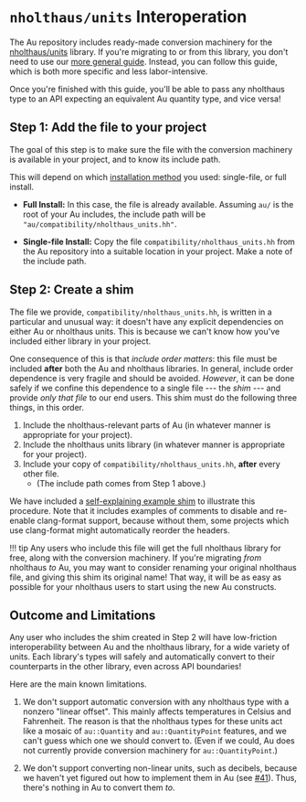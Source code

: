 # `nholthaus/units` Interoperation

The Au repository includes ready-made conversion machinery for the
[nholthaus/units](https://github.com/nholthaus/units) library.  If you're migrating to or from this
library, you don't need to use our [more general guide](./index.md).  Instead, you can follow this
guide, which is both more specific and less labor-intensive.

Once you're finished with this guide, you'll be able to pass any nholthaus type to an API expecting
an equivalent Au quantity type, and vice versa!

## Step 1: Add the file to your project

The goal of this step is to make sure the file with the conversion machinery is available in your
project, and to know its include path.

This will depend on which [installation method](../../install.md) you used: single-file, or full
install.

- **Full Install:**  In this case, the file is already available.  Assuming `au/` is the root of
  your Au includes, the include path will be `"au/compatibility/nholthaus_units.hh"`.

- **Single-file Install:**  Copy the file `compatibility/nholthaus_units.hh` from the Au repository
  into a suitable location in your project.  Make a note of the include path.

## Step 2: Create a shim

The file we provide, `compatibility/nholthaus_units.hh`, is written in a particular and unusual way:
it doesn't have any explicit dependencies on either Au or nholthaus units.  This is because we can't
know how you've included either library in your project.

One consequence of this is that _include order matters_: this file must be included **after** both
the Au and nholthaus libraries.  In general, include order dependence is very fragile and should be
avoided.  _However_, it can be done safely if we confine this dependence to a single file --- the
_shim_ --- and provide _only that file_ to our end users.  This shim must do the following three
things, in this order.

1. Include the nholthaus-relevant parts of Au (in whatever manner is appropriate for your project).
2. Include the nholthaus units library (in whatever manner is appropriate for your project).
3. Include your copy of `compatibility/nholthaus_units.hh`, **after** every other file.
    - (The include path comes from Step 1 above.)

We have included a [self-explaining example
shim](https://github.com/aurora-opensource/au/blob/3fa22a2212b37322a8243d57db024bb573b68813/compatibility/nholthaus_units_example_usage.hh)
to illustrate this procedure.  Note that it includes examples of comments to disable and re-enable
clang-format support, because without them, some projects which use clang-format might automatically
reorder the headers.

!!! tip
    Any users who include this file will get the full nholthaus library for free, along with the
    conversion machinery.  If you're migrating _from_ nholthaus _to_ Au, you may want to consider
    renaming your original nholthaus file, and giving this shim its original name!  That way, it
    will be as easy as possible for your nholthaus users to start using the new Au constructs.

## Outcome and Limitations

Any user who includes the shim created in Step 2 will have low-friction interoperability between Au
and the nholthaus library, for a wide variety of units.  Each library's types will safely and
automatically convert to their counterparts in the other library, even across API boundaries!

Here are the main known limitations.

1. We don't support automatic conversion with any nholthaus type with a nonzero "linear offset".
   This mainly affects temperatures in Celsius and Fahrenheit.  The reason is that the nholthaus
   types for these units act like a mosaic of `au::Quantity` and `au::QuantityPoint` features, and
   we can't guess which one we should convert to.  (Even if we could, Au does not currently provide
   conversion machinery for `au::QuantityPoint`.)

2. We don't support converting non-linear units, such as decibels, because we haven't yet figured
   out how to implement them in Au (see [#41](https://github.com/aurora-opensource/au/issues/41)).
   Thus, there's nothing in Au to convert them _to_.
